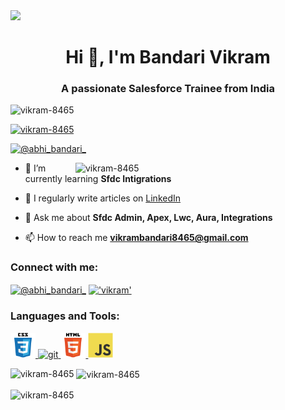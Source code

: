 
<img src="https://digital-dividend.se/wp-content/uploads/2023/06/Salesforce-Development.png" />

<h1 align="center">Hi 👋, I'm Bandari Vikram</h1>
<h3 align="center">A passionate Salesforce Trainee from India</h3>

<p align="left"> <img src="https://komarev.com/ghpvc/?username=vikram-8465&label=Profile%20views&color=0e75b6&style=flat" alt="vikram-8465" /> </p>

<p align="left"> <a href="https://github.com/ryo-ma/github-profile-trophy"><img src="https://github-profile-trophy.vercel.app/?username=vikram-8465" alt="vikram-8465" /></a> </p>

<p align="left"> <a href="https://twitter.com/@abhi_bandari_" target="blank"><img src="https://img.shields.io/twitter/follow/@abhi_bandari_?logo=twitter&style=for-the-badge" alt="@abhi_bandari_" /></a> </p>

<img align="right" width="400" src="https://media3.giphy.com/media/v1.Y2lkPTc5MGI3NjExeHFxY2JoMmludndnbHpydGw1cXNlMHl5dzR2MmwybXJnMXQxcGZsbyZlcD12MV9pbnRlcm5hbF9naWZfYnlfaWQmY3Q9cw/XCsoP809IyeKKFBV3G/giphy.webp" alt="vikram-8465" />


- 🌱 I’m currently learning **Sfdc Intigrations**

- 📝 I regularly write articles on [LinkedIn](LinkedIn)

- 💬 Ask me about **Sfdc Admin, Apex, Lwc, Aura, Integrations**

- 📫 How to reach me **vikrambandari8465@gmail.com**

<h3 align="left">Connect with me:</h3>
<p align="left">
<a href="https://twitter.com/@abhi_bandari_" target="blank"><img align="center" src="https://raw.githubusercontent.com/rahuldkjain/github-profile-readme-generator/master/src/images/icons/Social/twitter.svg" alt="@abhi_bandari_" height="30" width="40" /></a>
<a href="https://linkedin.com/in/'vikram'" target="blank"><img align="center" src="https://raw.githubusercontent.com/rahuldkjain/github-profile-readme-generator/master/src/images/icons/Social/linked-in-alt.svg" alt="'vikram'" height="30" width="40" /></a>
</p>

<h3 align="left">Languages and Tools:</h3>
<p align="left"> <a href="https://www.w3schools.com/css/" target="_blank" rel="noreferrer"> <img src="https://raw.githubusercontent.com/devicons/devicon/master/icons/css3/css3-original-wordmark.svg" alt="css3" width="40" height="40"/> </a> <a href="https://git-scm.com/" target="_blank" rel="noreferrer"> <img src="https://www.vectorlogo.zone/logos/git-scm/git-scm-icon.svg" alt="git" width="40" height="40"/> </a> <a href="https://www.w3.org/html/" target="_blank" rel="noreferrer"> <img src="https://raw.githubusercontent.com/devicons/devicon/master/icons/html5/html5-original-wordmark.svg" alt="html5" width="40" height="40"/> </a> <a href="https://developer.mozilla.org/en-US/docs/Web/JavaScript" target="_blank" rel="noreferrer"> <img src="https://raw.githubusercontent.com/devicons/devicon/master/icons/javascript/javascript-original.svg" alt="javascript" width="40" height="40"/> </a> </p>

<p><img align="left" src="https://github-readme-stats.vercel.app/api/top-langs?username=vikram-8465&show_icons=true&locale=en&layout=compact" alt="vikram-8465" /></p>

<p>&nbsp;<img align="center" src="https://github-readme-stats.vercel.app/api?username=vikram-8465&show_icons=true&locale=en" alt="vikram-8465" /></p>

<p><img align="center" src="https://github-readme-streak-stats.herokuapp.com/?user=vikram-8465&" alt="vikram-8465" /></p>
